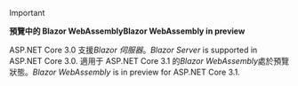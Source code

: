 > [!IMPORTANT]
> <span data-ttu-id="945b0-101">**預覽中的 Blazor WebAssembly**</span><span class="sxs-lookup"><span data-stu-id="945b0-101">**Blazor WebAssembly in preview**</span></span>
>
> <span data-ttu-id="945b0-102">ASP.NET Core 3.0 支援*Blazor 伺服器*。</span><span class="sxs-lookup"><span data-stu-id="945b0-102">*Blazor Server* is supported in ASP.NET Core 3.0.</span></span> <span data-ttu-id="945b0-103">適用于 ASP.NET Core 3.1 的*Blazor WebAssembly*處於預覽狀態。</span><span class="sxs-lookup"><span data-stu-id="945b0-103">*Blazor WebAssembly* is in preview for ASP.NET Core 3.1.</span></span>
